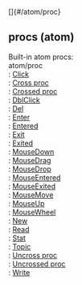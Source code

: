 []{#/atom/proc}    
## procs (atom)    
Built-in atom procs:    
atom/proc    
:   [Click](ref/atom/proc/Click)    
:   [Cross proc](ref/atom/proc/Cross)    
:   [Crossed proc](ref/atom/proc/Crossed)    
:   [DblClick](ref/atom/proc/DblClick)    
:   [Del](ref/datum/proc/Del)    
:   [Enter](ref/atom/proc/Enter)    
:   [Entered](ref/atom/proc/Entered)    
:   [Exit](ref/atom/proc/Exit)    
:   [Exited](ref/atom/proc/Exited)    
:   [MouseDown](ref/atom/proc/MouseDown)    
:   [MouseDrag](ref/atom/proc/MouseDrag)    
:   [MouseDrop](ref/atom/proc/MouseDrop)    
:   [MouseEntered](ref/atom/proc/MouseEntered)    
:   [MouseExited](ref/atom/proc/MouseExited)    
:   [MouseMove](ref/atom/proc/MouseMove)    
:   [MouseUp](ref/atom/proc/MouseUp)    
:   [MouseWheel](ref/atom/proc/MouseWheel)    
:   [New](ref/atom/proc/New)    
:   [Read](ref/datum/proc/Read)    
:   [Stat](ref/atom/proc/Stat)    
:   [Topic](ref/datum/proc/Topic)    
:   [Uncross proc](ref/atom/proc/Uncross)    
:   [Uncrossed proc](ref/atom/proc/Uncrossed)    
:   [Write](ref/datum/proc/Write)  